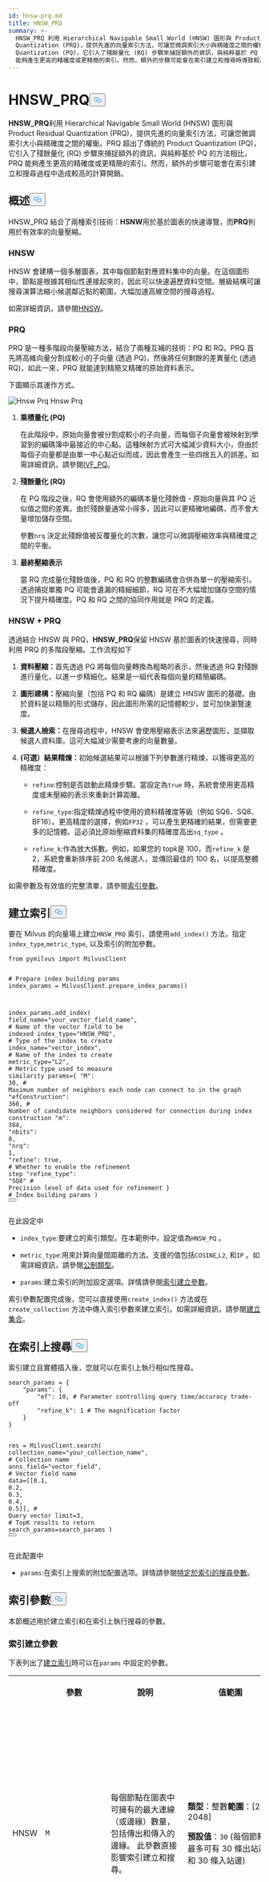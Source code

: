 ```yaml
---
id: hnsw-prq.md
title: HNSW_PRQ
summary: >-
  HNSW_PRQ 利用 Hierarchical Navigable Small World (HNSW) 圖形與 Product Residual
  Quantization (PRQ)，提供先進的向量索引方法，可讓您微調索引大小與精確度之間的權衡。PRQ 超出了傳統的 Product
  Quantization (PQ)，它引入了殘餘量化 (RQ) 步驟來捕捉額外的資訊，與純粹基於 PQ 的方法相比，PRQ
  能夠產生更高的精確度或更精簡的索引。然而，額外的步驟可能會在索引建立和搜尋時導致較高的計算開銷。
---
```

<h1 id="HNSWPRQ" class="common-anchor-header">HNSW_PRQ<button data-href="#HNSWPRQ" class="anchor-icon" translate="no">
      <svg translate="no"
        aria-hidden="true"
        focusable="false"
        height="20"
        version="1.1"
        viewBox="0 0 16 16"
        width="16"
      >
        <path
          fill="#0092E4"
          fill-rule="evenodd"
          d="M4 9h1v1H4c-1.5 0-3-1.69-3-3.5S2.55 3 4 3h4c1.45 0 3 1.69 3 3.5 0 1.41-.91 2.72-2 3.25V8.59c.58-.45 1-1.27 1-2.09C10 5.22 8.98 4 8 4H4c-.98 0-2 1.22-2 2.5S3 9 4 9zm9-3h-1v1h1c1 0 2 1.22 2 2.5S13.98 12 13 12H9c-.98 0-2-1.22-2-2.5 0-.83.42-1.64 1-2.09V6.25c-1.09.53-2 1.84-2 3.25C6 11.31 7.55 13 9 13h4c1.45 0 3-1.69 3-3.5S14.5 6 13 6z"
        ></path>
      </svg>
    </button></h1><p><strong>HNSW_PRQ</strong>利用 Hierarchical Navigable Small World (HNSW) 圖形與 Product Residual Quantization (PRQ)，提供先進的向量索引方法，可讓您微調索引大小與精確度之間的權衡。PRQ 超出了傳統的 Product Quantization (PQ)，它引入了殘餘量化 (RQ) 步驟來捕捉額外的資訊，與純粹基於 PQ 的方法相比，PRQ 能夠產生更高的精確度或更精簡的索引。然而，額外的步驟可能會在索引建立和搜尋過程中造成較高的計算開銷。</p>
<h2 id="Overview" class="common-anchor-header">概述<button data-href="#Overview" class="anchor-icon" translate="no">
      <svg translate="no"
        aria-hidden="true"
        focusable="false"
        height="20"
        version="1.1"
        viewBox="0 0 16 16"
        width="16"
      >
        <path
          fill="#0092E4"
          fill-rule="evenodd"
          d="M4 9h1v1H4c-1.5 0-3-1.69-3-3.5S2.55 3 4 3h4c1.45 0 3 1.69 3 3.5 0 1.41-.91 2.72-2 3.25V8.59c.58-.45 1-1.27 1-2.09C10 5.22 8.98 4 8 4H4c-.98 0-2 1.22-2 2.5S3 9 4 9zm9-3h-1v1h1c1 0 2 1.22 2 2.5S13.98 12 13 12H9c-.98 0-2-1.22-2-2.5 0-.83.42-1.64 1-2.09V6.25c-1.09.53-2 1.84-2 3.25C6 11.31 7.55 13 9 13h4c1.45 0 3-1.69 3-3.5S14.5 6 13 6z"
        ></path>
      </svg>
    </button></h2><p>HNSW_PRQ 結合了兩種索引技術：<strong>HSNW</strong>用於基於圖表的快速導覽，而<strong>PRQ</strong>則用於有效率的向量壓縮。</p>
<h3 id="HNSW" class="common-anchor-header">HNSW</h3><p>HNSW 會建構一個多層圖表，其中每個節點對應資料集中的向量。在這個圖形中，節點是根據其相似性連接起來的，因此可以快速遍歷資料空間。層級結構可讓搜尋演算法縮小候選鄰近點的範圍，大幅加速高維空間的搜尋過程。</p>
<p>如需詳細資訊，請參閱<a href="/docs/zh-hant/hnsw.md">HNSW</a>。</p>
<h3 id="PRQ" class="common-anchor-header">PRQ</h3><p>PRQ 是一種多階段向量壓縮方法，結合了兩種互補的技術：PQ 和 RQ。PRQ 首先將高維向量分割成較小的子向量 (透過 PQ)，然後將任何剩餘的差異量化 (透過 RQ)，如此一來，PRQ 就能達到精簡又精確的原始資料表示。</p>
<p>下圖顯示其運作方式。</p>
<p>
  
   <span class="img-wrapper"> <img translate="no" src="/docs/v2.6.x/assets/hnsw-prq.png" alt="Hnsw Prq" class="doc-image" id="hnsw-prq" />
   </span> <span class="img-wrapper"> <span>Hnsw Prq</span> </span></p>
<ol>
<li><p><strong>乘積量化 (PQ)</strong></p>
<p>在此階段中，原始向量會被分割成較小的子向量，而每個子向量會被映射到學習到的編碼簿中最接近的中心點。這種映射方式可大幅減少資料大小，但由於每個子向量都是由單一中心點近似而成，因此會產生一些四捨五入的誤差。如需詳細資訊，請參閱<a href="/docs/zh-hant/ivf-pq.md#PQ">IVF_PQ</a>。</p></li>
<li><p><strong>殘餘量化 (RQ)</strong></p>
<p>在 PQ 階段之後，RQ 會使用額外的編碼本量化殘餘值 - 原始向量與其 PQ 近似值之間的差異。由於殘餘量通常小得多，因此可以更精確地編碼，而不會大量增加儲存空間。</p>
<p>參數<code translate="no">nrq</code> 決定此殘餘值被反覆量化的次數，讓您可以微調壓縮效率與精確度之間的平衡。</p></li>
<li><p><strong>最終壓縮表示</strong></p>
<p>當 RQ 完成量化殘餘值後，PQ 和 RQ 的整數編碼會合併為單一的壓縮索引。透過捕捉單獨 PQ 可能會遺漏的精細細節，RQ 可在不大幅增加儲存空間的情況下提升精確度。PQ 和 RQ 之間的協同作用就是 PRQ 的定義。</p></li>
</ol>
<h3 id="HNSW-+-PRQ" class="common-anchor-header">HNSW + PRQ</h3><p>透過結合 HNSW 與 PRQ，<strong>HNSW_PRQ</strong>保留 HNSW 基於圖表的快速搜尋，同時利用 PRQ 的多階段壓縮。工作流程如下</p>
<ol>
<li><p><strong>資料壓縮：</strong>首先透過 PQ 將每個向量轉換為粗略的表示，然後透過 RQ 對殘餘進行量化，以進一步精細化。結果是一組代表每個向量的精簡編碼。</p></li>
<li><p><strong>圖形建構：</strong>壓縮向量（包括 PQ 和 RQ 編碼）是建立 HNSW 圖形的基礎。由於資料是以精簡的形式儲存，因此圖形所需的記憶體較少，並可加快瀏覽速度。</p></li>
<li><p><strong>候選人檢索：</strong>在搜尋過程中，HNSW 會使用壓縮表示法來遍歷圖形，並擷取候選人資料庫。這可大幅減少需要考慮的向量數量。</p></li>
<li><p><strong>(可選）結果精煉：</strong>初始候選結果可以根據下列參數進行精煉，以獲得更高的精確度：</p>
<ul>
<li><p><code translate="no">refine</code>:控制是否啟動此精煉步驟。當設定為<code translate="no">true</code> 時，系統會使用更高精度或未壓縮的表示來重新計算距離。</p></li>
<li><p><code translate="no">refine_type</code>:指定精煉過程中使用的資料精確度等級（例如 SQ6、SQ8、BF16）。更高精度的選擇，例如<code translate="no">FP32</code> ，可以產生更精確的結果，但需要更多的記憶體。這必須比原始壓縮資料集的精確度高出<code translate="no">sq_type</code> 。</p></li>
<li><p><code translate="no">refine_k</code>:作為放大係數。例如，如果您的 top<em>k</em>是 100，而<code translate="no">refine_k</code> 是 2，系統會重新排序前 200 名候選人，並傳回最佳的 100 名，以提高整體精確度。</p></li>
</ul></li>
</ol>
<p>如需參數及有效值的完整清單，請參閱<a href="/docs/zh-hant/hnsw-prq.md#Index-params">索引參數</a>。</p>
<h2 id="Build-index" class="common-anchor-header">建立索引<button data-href="#Build-index" class="anchor-icon" translate="no">
      <svg translate="no"
        aria-hidden="true"
        focusable="false"
        height="20"
        version="1.1"
        viewBox="0 0 16 16"
        width="16"
      >
        <path
          fill="#0092E4"
          fill-rule="evenodd"
          d="M4 9h1v1H4c-1.5 0-3-1.69-3-3.5S2.55 3 4 3h4c1.45 0 3 1.69 3 3.5 0 1.41-.91 2.72-2 3.25V8.59c.58-.45 1-1.27 1-2.09C10 5.22 8.98 4 8 4H4c-.98 0-2 1.22-2 2.5S3 9 4 9zm9-3h-1v1h1c1 0 2 1.22 2 2.5S13.98 12 13 12H9c-.98 0-2-1.22-2-2.5 0-.83.42-1.64 1-2.09V6.25c-1.09.53-2 1.84-2 3.25C6 11.31 7.55 13 9 13h4c1.45 0 3-1.69 3-3.5S14.5 6 13 6z"
        ></path>
      </svg>
    </button></h2><p>要在 Milvus 的向量場上建立<code translate="no">HNSW_PRQ</code> 索引，請使用<code translate="no">add_index()</code> 方法，指定<code translate="no">index_type</code>,<code translate="no">metric_type</code>, 以及索引的附加參數。</p>
<pre><code translate="no" class="language-python"><span class="hljs-keyword">from</span> pymilvus <span class="hljs-keyword">import</span> MilvusClient

<span class="hljs-comment"># Prepare index building params</span>
index_params = MilvusClient.prepare_index_params()

index_params.add_index(
    field_name=<span class="hljs-string">&quot;your_vector_field_name&quot;</span>, <span class="hljs-comment"># Name of the vector field to be indexed</span>
    index_type=<span class="hljs-string">&quot;HNSW_PRQ&quot;</span>, <span class="hljs-comment"># Type of the index to create</span>
    index_name=<span class="hljs-string">&quot;vector_index&quot;</span>, <span class="hljs-comment"># Name of the index to create</span>
    metric_type=<span class="hljs-string">&quot;L2&quot;</span>, <span class="hljs-comment"># Metric type used to measure similarity</span>
    params={
        <span class="hljs-string">&quot;M&quot;</span>: <span class="hljs-number">30</span>, <span class="hljs-comment"># Maximum number of neighbors each node can connect to in the graph</span>
        <span class="hljs-string">&quot;efConstruction&quot;</span>: <span class="hljs-number">360</span>, <span class="hljs-comment"># Number of candidate neighbors considered for connection during index construction</span>
        <span class="hljs-string">&quot;m&quot;</span>: <span class="hljs-number">384</span>, 
        <span class="hljs-string">&quot;nbits&quot;</span>: <span class="hljs-number">8</span>,
        <span class="hljs-string">&quot;nrq&quot;</span>: <span class="hljs-number">1</span>,
        <span class="hljs-string">&quot;refine&quot;</span>: true, <span class="hljs-comment"># Whether to enable the refinement step</span>
        <span class="hljs-string">&quot;refine_type&quot;</span>: <span class="hljs-string">&quot;SQ8&quot;</span> <span class="hljs-comment"># Precision level of data used for refinement</span>
    } <span class="hljs-comment"># Index building params</span>
)
<button class="copy-code-btn"></button></code></pre>
<p>在此設定中</p>
<ul>
<li><p><code translate="no">index_type</code>:要建立的索引類型。在本範例中，設定值為<code translate="no">HNSW_PQ</code> 。</p></li>
<li><p><code translate="no">metric_type</code>:用來計算向量間距離的方法。支援的值包括<code translate="no">COSINE</code>,<code translate="no">L2</code>, 和<code translate="no">IP</code> 。如需詳細資訊，請參閱<a href="/docs/zh-hant/metric.md">公制類型</a>。</p></li>
<li><p><code translate="no">params</code>:建立索引的附加設定選項。詳情請參閱<a href="/docs/zh-hant/hnsw-prq.md#Index-building-params">索引建立參數</a>。</p></li>
</ul>
<p>索引參數配置完成後，您可以直接使用<code translate="no">create_index()</code> 方法或在<code translate="no">create_collection</code> 方法中傳入索引參數來建立索引。如需詳細資訊，請參閱<a href="/docs/zh-hant/create-collection.md">建立集合</a>。</p>
<h2 id="Search-on-index" class="common-anchor-header">在索引上搜尋<button data-href="#Search-on-index" class="anchor-icon" translate="no">
      <svg translate="no"
        aria-hidden="true"
        focusable="false"
        height="20"
        version="1.1"
        viewBox="0 0 16 16"
        width="16"
      >
        <path
          fill="#0092E4"
          fill-rule="evenodd"
          d="M4 9h1v1H4c-1.5 0-3-1.69-3-3.5S2.55 3 4 3h4c1.45 0 3 1.69 3 3.5 0 1.41-.91 2.72-2 3.25V8.59c.58-.45 1-1.27 1-2.09C10 5.22 8.98 4 8 4H4c-.98 0-2 1.22-2 2.5S3 9 4 9zm9-3h-1v1h1c1 0 2 1.22 2 2.5S13.98 12 13 12H9c-.98 0-2-1.22-2-2.5 0-.83.42-1.64 1-2.09V6.25c-1.09.53-2 1.84-2 3.25C6 11.31 7.55 13 9 13h4c1.45 0 3-1.69 3-3.5S14.5 6 13 6z"
        ></path>
      </svg>
    </button></h2><p>索引建立且實體插入後，您就可以在索引上執行相似性搜尋。</p>
<pre><code translate="no" class="language-python">search_params = {
    <span class="hljs-string">&quot;params&quot;</span>: {
        <span class="hljs-string">&quot;ef&quot;</span>: <span class="hljs-number">10</span>, <span class="hljs-comment"># Parameter controlling query time/accuracy trade-off</span>
        <span class="hljs-string">&quot;refine_k&quot;</span>: <span class="hljs-number">1</span> <span class="hljs-comment"># The magnification factor</span>
    }
}

res = MilvusClient.search(
    collection_name=<span class="hljs-string">&quot;your_collection_name&quot;</span>, <span class="hljs-comment"># Collection name</span>
    anns_field=<span class="hljs-string">&quot;vector_field&quot;</span>,  <span class="hljs-comment"># Vector field name</span>
    data=[[<span class="hljs-number">0.1</span>, <span class="hljs-number">0.2</span>, <span class="hljs-number">0.3</span>, <span class="hljs-number">0.4</span>, <span class="hljs-number">0.5</span>]],  <span class="hljs-comment"># Query vector</span>
    limit=<span class="hljs-number">3</span>,  <span class="hljs-comment"># TopK results to return</span>
    search_params=search_params
)
<button class="copy-code-btn"></button></code></pre>
<p>在此配置中</p>
<ul>
<li><code translate="no">params</code>:在索引上搜索的附加配置选项。詳情請參閱<a href="/docs/zh-hant/hnsw-prq.md#Index-specific-search-params">特定於索引的搜尋參數</a>。</li>
</ul>
<h2 id="Index-params" class="common-anchor-header">索引參數<button data-href="#Index-params" class="anchor-icon" translate="no">
      <svg translate="no"
        aria-hidden="true"
        focusable="false"
        height="20"
        version="1.1"
        viewBox="0 0 16 16"
        width="16"
      >
        <path
          fill="#0092E4"
          fill-rule="evenodd"
          d="M4 9h1v1H4c-1.5 0-3-1.69-3-3.5S2.55 3 4 3h4c1.45 0 3 1.69 3 3.5 0 1.41-.91 2.72-2 3.25V8.59c.58-.45 1-1.27 1-2.09C10 5.22 8.98 4 8 4H4c-.98 0-2 1.22-2 2.5S3 9 4 9zm9-3h-1v1h1c1 0 2 1.22 2 2.5S13.98 12 13 12H9c-.98 0-2-1.22-2-2.5 0-.83.42-1.64 1-2.09V6.25c-1.09.53-2 1.84-2 3.25C6 11.31 7.55 13 9 13h4c1.45 0 3-1.69 3-3.5S14.5 6 13 6z"
        ></path>
      </svg>
    </button></h2><p>本節概述用於建立索引和在索引上執行搜尋的參數。</p>
<h3 id="Index-building-params" class="common-anchor-header">索引建立參數</h3><p>下表列出了<a href="/docs/zh-hant/hnsw-prq.md#Build-index">建立索引</a>時可以在<code translate="no">params</code> 中設定的參數。</p>
<table>
   <tr>
     <th></th>
     <th><p>參數</p></th>
     <th><p>說明</p></th>
     <th><p>值範圍</p></th>
     <th><p>調整建議</p></th>
   </tr>
   <tr>
     <td><p>HNSW</p></td>
     <td><p><code translate="no">M</code></p></td>
     <td><p>每個節點在圖表中可擁有的最大連線（或邊緣）數量，包括傳出和傳入的邊緣。 此參數直接影響索引建立和搜尋。</p></td>
     <td><p><strong>類型</strong>：整數<strong>範圍</strong>：[2, 2048]</p>
<p><strong>預設值</strong>：<code translate="no">30</code> (每個節點最多可有 30 條出站邊和 30 條入站邊)</p></td>
     <td><p>較大的<code translate="no">M</code> 通常會帶來<strong>較高的精確度</strong>，<strong>但會增加記憶體開銷</strong>，<strong>並減慢索引建立和搜尋的</strong>速度。對於高維度的資料集或高召回率非常重要時，請考慮增加<code translate="no">M</code> 。</p>
<p>如果記憶體佔用量和搜尋速度是主要考量，則考慮降低<code translate="no">M</code> 。</p>
<p>在大多數情況下，我們建議您設定此範圍內的值：[5, 100].</p></td>
   </tr>
   <tr>
     <td></td>
     <td><p><code translate="no">efConstruction</code></p></td>
     <td><p>在索引建構過程中，考慮連接的候選鄰居數量。 每個新元素都會評估更多的候選鄰居，但實際建立的最大連接數仍受限於<code translate="no">M</code> 。</p></td>
     <td><p><strong>類型</strong>：整數<strong>範圍</strong>：[1，<em>int_max］</em></p>
<p><strong>預設值</strong>：<code translate="no">360</code></p></td>
     <td><p>較高的<code translate="no">efConstruction</code> 通常會產生<strong>更精確的索引</strong>，因為會探索更多的潛在連線。考慮增加<code translate="no">efConstruction</code> 以提高精確度<strong>，</strong>尤其是在索引時間不太重要的情況下。</p>
<p>在資源有限的情況下，可考慮降低<code translate="no">efConstruction</code> ，以加快索引建置速度。</p>
<p>在大多數情況下，我們建議您設定此範圍內的值：[50, 500].</p></td>
   </tr>
   <tr>
     <td><p>PRQ</p></td>
     <td><p><code translate="no">m</code></p></td>
     <td><p>在量化過程中，將每個高維向量分割為子向量（用於量化）的數量。</p></td>
     <td><p><strong>類型</strong>：整數<strong>範圍</strong>：[1, 65536]</p>
<p><strong>預設值</strong>：無</p></td>
     <td><p>較高的<code translate="no">m</code> 值可以提高精確度，但也會增加計算複雜度和記憶體使用量。<code translate="no">m</code> 必須是向量維度<em>(D</em>) 的除數，以確保正確的分解。一般建議的值是<em>m = D/2</em>。</p>
<p>在大多數情況下，我們建議您在這個範圍內設定一個值：[D/8, D]。</p></td>
   </tr>
   <tr>
     <td></td>
     <td><p><code translate="no">nbits</code></p></td>
     <td><p>用來以壓縮形式表示每個子向量中心點索引的位元數。每個編碼本將包含 $2^{textit{nbits}}$ 的中心點。例如，如果<code translate="no">nbits</code> 設定為 8，則每個子向量將由 8 位元的 centroid 索引表示。如此一來，該子向量的編碼簿中就有 2^8$ (256) 個可能的中心點。</p></td>
     <td><p><strong>類型</strong>：整數<strong>範圍</strong>：[1, 64]</p>
<p><strong>預設值</strong>：<code translate="no">8</code></p></td>
     <td><p><code translate="no">nbits</code> 較高的值允許較大的編碼簿，可能會導致原始向量的表示更精確。在大多數情況下，我們建議您設定此範圍內的值：[1, 16].</p></td>
   </tr>
   <tr>
     <td></td>
     <td><p><code translate="no">nrq</code></p></td>
     <td><p>控制在 RQ 階段使用多少個殘餘子量化器。更多的子量化器可能會達到更大的壓縮，但可能會造成更多的資訊損失。</p></td>
     <td><p><strong>類型</strong>：Integer<strong>Range</strong>（整數<strong>範圍</strong>）：[1, 16]</p>
<p><strong>預設值</strong>：<code translate="no">2</code></p></td>
     <td><p><code translate="no">nrq</code> 較高的值允許額外的殘餘次量化步驟，可能會導致原始向量更精確的重建。不過，這也意味著要儲存和計算更多的子量化步驟，導致索引大小變大，計算開銷也變大。</p></td>
   </tr>
   <tr>
     <td></td>
     <td><p><code translate="no">refine</code></p></td>
     <td><p>一個布林標誌，用來控制是否在搜尋過程中應用精煉步驟。精煉包括透過計算查詢向量與候選向量之間的精確距離，重新排列初始結果。</p></td>
     <td><p><strong>類型</strong>：<strong>布林範圍</strong>：[<code translate="no">true</code>,<code translate="no">false</code>]</p>
<p><strong>預設值</strong>：<code translate="no">false</code></p></td>
     <td><p>如果高準確度是必要的，而且您可以容忍稍慢的搜尋時間，請設定為<code translate="no">true</code> 。如果速度是優先考量，且可以接受精確度的輕微折衷，請使用<code translate="no">false</code> 。</p></td>
   </tr>
   <tr>
     <td></td>
     <td><p><code translate="no">refine_type</code></p></td>
     <td><p>決定精煉過程中使用的資料精確度。 此精確度必須高於壓縮向量的精確度（由<code translate="no">m</code> 和<code translate="no">nbits</code> 參數設定）。</p></td>
     <td><p><strong>類型</strong>：字串<strong>範圍</strong>:[<code translate="no">SQ6</code>,<code translate="no">SQ8</code>,<code translate="no">BF16</code>,<code translate="no">FP16</code>,<code translate="no">FP32</code> ]。</p>
<p><strong>預設值</strong>：無</p></td>
     <td><p>使用<code translate="no">FP32</code> 可在較高記憶體成本下獲得最高精確度，使用<code translate="no">SQ6</code>/<code translate="no">SQ8</code> 則可獲得更好的壓縮效果。<code translate="no">BF16</code> 和<code translate="no">FP16</code> 提供了一個平衡的替代方案。</p></td>
   </tr>
</table>
<h3 id="Index-specific-search-params" class="common-anchor-header">特定於索引的搜尋參數</h3><p>下表列出<a href="/docs/zh-hant/hnsw-prq.md#Search-on-index">在索引上搜尋時</a>，可在<code translate="no">search_params.params</code> 中設定的參數。</p>
<table>
   <tr>
     <th></th>
     <th><p>參數</p></th>
     <th><p>說明</p></th>
     <th><p>值範圍</p></th>
     <th><p>調整建議</p></th>
   </tr>
   <tr>
     <td><p>HNSW</p></td>
     <td><p><code translate="no">ef</code></p></td>
     <td><p>控制最近鄰檢索時的搜尋範圍。它決定要造訪多少節點，並將其評估為潛在最近鄰居。 
 此參數只會影響搜尋過程，並只適用於圖形的底層。</p></td>
     <td><p><strong>類型</strong>：整數<strong>範圍</strong>：[1、<em>int_max］</em></p>
<p><strong>預設值</strong>:<em>limit</em>(要回傳的 TopK 最近鄰居)</p></td>
     <td><p>較大的<code translate="no">ef</code> 通常會導致<strong>較高的搜尋準確度</strong>，因為會考慮更多的潛在鄰居。當達到高召回率是關鍵，而<strong>搜尋</strong>速度較不重要時，請考慮增加<code translate="no">ef</code> 。</p>
<p>考慮降低<code translate="no">ef</code> 以優先加快搜尋速度，尤其是在可以接受稍微降低精確度的情況下。</p>
<p>在大多數情況下，我們建議您設定此範圍內的值：[K, 10K]。</p></td>
   </tr>
   <tr>
     <td><p>PRQ</p></td>
     <td><p><code translate="no">refine_k</code></p></td>
     <td><p>放大係數，用來控制在精細化（重新排序）階段中，相對於要求的前 K 個結果，有多少額外的候選人會被檢驗。</p></td>
     <td><p><strong>類型</strong>：浮動<strong>範圍</strong>：[1,<em>float_max</em>)</p>
<p><strong>預設值</strong>：1</p></td>
     <td><p><code translate="no">refine_k</code> 的值越高，可提高召回率和準確度，但也會增加搜尋時間和資源使用。值為 1 表示精煉過程只考慮初始的前 K 個結果。</p></td>
   </tr>
</table>
